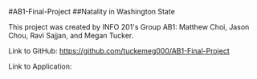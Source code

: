 #AB1-Final-Project
##Natality in Washington State

This project was created by INFO 201's Group AB1: Matthew Choi, Jason Chou, Ravi Sajjan, and Megan Tucker.

Link to GitHub: https://github.com/tuckemeg000/AB1-Final-Project

Link to Application: <to be inserted>